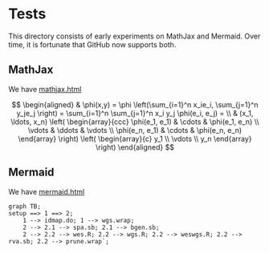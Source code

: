 # Tests

This directory consists of early experiments on MathJax and Mermaid. Over time, it is fortunate that GitHub now supports both.

## MathJax

We have <a href="mathjax.html">mathjax.html</a>

$$
\begin{aligned}
  & \phi(x,y) = \phi \left(\sum_{i=1}^n x_ie_i, \sum_{j=1}^n y_je_j \right)
  = \sum_{i=1}^n \sum_{j=1}^n x_i y_j \phi(e_i, e_j) = \\
  & (x_1, \ldots, x_n) \left( \begin{array}{ccc}
      \phi(e_1, e_1) & \cdots & \phi(e_1, e_n) \\
      \vdots & \ddots & \vdots \\
      \phi(e_n, e_1) & \cdots & \phi(e_n, e_n)
    \end{array} \right)
  \left( \begin{array}{c}
      y_1 \\
      \vdots \\
      y_n
    \end{array} \right)
\end{aligned}
$$


## Mermaid

We have <a href="mermaid.html">mermaid.html</a>

```mermaid
graph TB;
setup ==> 1 ==> 2;
    1 --> idmap.do; 1 --> wgs.wrap;
    2 --> 2.1 --> spa.sb; 2.1 --> bgen.sb;
    2 --> 2.2 --> wes.R; 2.2 --> wgs.R; 2.2 --> weswgs.R; 2.2 --> rva.sb; 2.2 --> prune.wrap`;
```
